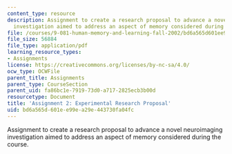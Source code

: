 ```yaml
---
content_type: resource
description: Assignment to create a research proposal to advance a novel neuroimaging
  investigation aimed to address an aspect of memory considered during the course.
file: /courses/9-081-human-memory-and-learning-fall-2002/bd6a565d601ee99ea29e443730fa04fc_assignment2.pdf
file_size: 56884
file_type: application/pdf
learning_resource_types:
- Assignments
license: https://creativecommons.org/licenses/by-nc-sa/4.0/
ocw_type: OCWFile
parent_title: Assignments
parent_type: CourseSection
parent_uid: fa86bc1e-7919-73d0-a717-2825ecb3b00d
resourcetype: Document
title: 'Assignment 2: Experimental Research Proposal'
uid: bd6a565d-601e-e99e-a29e-443730fa04fc
---
```

Assignment to create a research proposal to advance a novel neuroimaging investigation aimed to address an aspect of memory considered during the course.